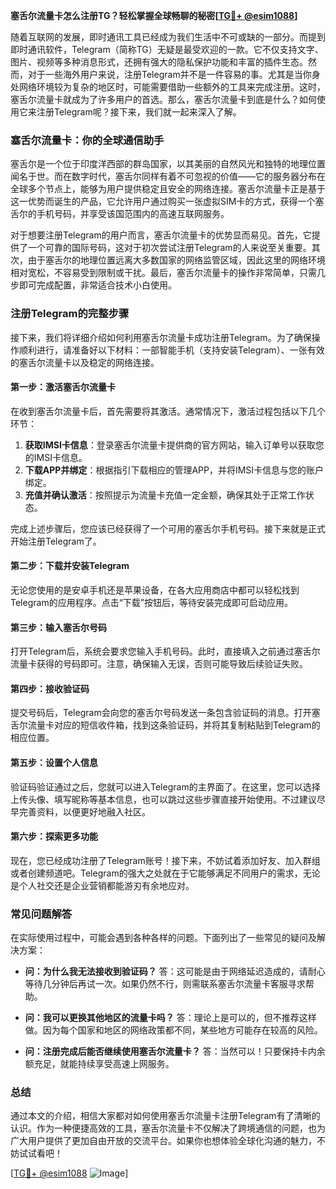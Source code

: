 **塞舌尔流量卡怎么注册TG？轻松掌握全球畅聊的秘密[[TG💪+ @esim1088](https://t.me/s/esim1088)]**

随着互联网的发展，即时通讯工具已经成为我们生活中不可或缺的一部分。而提到即时通讯软件，Telegram（简称TG）无疑是最受欢迎的一款。它不仅支持文字、图片、视频等多种消息形式，还拥有强大的隐私保护功能和丰富的插件生态。然而，对于一些海外用户来说，注册Telegram并不是一件容易的事。尤其是当你身处网络环境较为复杂的地区时，可能需要借助一些额外的工具来完成注册。这时，塞舌尔流量卡就成为了许多用户的首选。那么，塞舌尔流量卡到底是什么？如何使用它来注册Telegram呢？接下来，我们就一起来深入了解。

### 塞舌尔流量卡：你的全球通信助手

塞舌尔是一个位于印度洋西部的群岛国家，以其美丽的自然风光和独特的地理位置闻名于世。而在数字时代，塞舌尔同样有着不可忽视的价值——它的服务器分布在全球多个节点上，能够为用户提供稳定且安全的网络连接。塞舌尔流量卡正是基于这一优势而诞生的产品，它允许用户通过购买一张虚拟SIM卡的方式，获得一个塞舌尔的手机号码，并享受该国范围内的高速互联网服务。

对于想要注册Telegram的用户而言，塞舌尔流量卡的优势显而易见。首先，它提供了一个可靠的国际号码，这对于初次尝试注册Telegram的人来说至关重要。其次，由于塞舌尔的地理位置远离大多数国家的网络监管区域，因此这里的网络环境相对宽松，不容易受到限制或干扰。最后，塞舌尔流量卡的操作非常简单，只需几步即可完成配置，非常适合技术小白使用。

### 注册Telegram的完整步骤

接下来，我们将详细介绍如何利用塞舌尔流量卡成功注册Telegram。为了确保操作顺利进行，请准备好以下材料：一部智能手机（支持安装Telegram）、一张有效的塞舌尔流量卡以及稳定的网络连接。

#### 第一步：激活塞舌尔流量卡

在收到塞舌尔流量卡后，首先需要将其激活。通常情况下，激活过程包括以下几个环节：

1. **获取IMSI卡信息**：登录塞舌尔流量卡提供商的官方网站，输入订单号以获取您的IMSI卡信息。
2. **下载APP并绑定**：根据指引下载相应的管理APP，并将IMSI卡信息与您的账户绑定。
3. **充值并确认激活**：按照提示为流量卡充值一定金额，确保其处于正常工作状态。

完成上述步骤后，您应该已经获得了一个可用的塞舌尔手机号码。接下来就是正式开始注册Telegram了。

#### 第二步：下载并安装Telegram

无论您使用的是安卓手机还是苹果设备，在各大应用商店中都可以轻松找到Telegram的应用程序。点击“下载”按钮后，等待安装完成即可启动应用。

#### 第三步：输入塞舌尔号码

打开Telegram后，系统会要求您输入手机号码。此时，直接填入之前通过塞舌尔流量卡获得的号码即可。注意，确保输入无误，否则可能导致后续验证失败。

#### 第四步：接收验证码

提交号码后，Telegram会向您的塞舌尔号码发送一条包含验证码的消息。打开塞舌尔流量卡对应的短信收件箱，找到这条验证码，并将其复制粘贴到Telegram的相应位置。

#### 第五步：设置个人信息

验证码验证通过之后，您就可以进入Telegram的主界面了。在这里，您可以选择上传头像、填写昵称等基本信息，也可以跳过这些步骤直接开始使用。不过建议尽早完善资料，以便更好地融入社区。

#### 第六步：探索更多功能

现在，您已经成功注册了Telegram账号！接下来，不妨试着添加好友、加入群组或者创建频道吧。Telegram的强大之处就在于它能够满足不同用户的需求，无论是个人社交还是企业营销都能游刃有余地应对。

### 常见问题解答

在实际使用过程中，可能会遇到各种各样的问题。下面列出了一些常见的疑问及解决方案：

- **问：为什么我无法接收到验证码？**
  答：这可能是由于网络延迟造成的，请耐心等待几分钟后再试一次。如果仍然不行，则需联系塞舌尔流量卡客服寻求帮助。

- **问：我可以更换其他地区的流量卡吗？**
  答：理论上是可以的，但不推荐这样做。因为每个国家和地区的网络政策都不同，某些地方可能存在较高的风险。

- **问：注册完成后能否继续使用塞舌尔流量卡？**
  答：当然可以！只要保持卡内余额充足，就能持续享受高速上网服务。

### 总结

通过本文的介绍，相信大家都对如何使用塞舌尔流量卡注册Telegram有了清晰的认识。作为一种便捷高效的工具，塞舌尔流量卡不仅解决了跨境通信的问题，也为广大用户提供了更加自由开放的交流平台。如果你也想体验全球化沟通的魅力，不妨试试看吧！

[[TG💪+ @esim1088](https://t.me/s/esim1088) ![Image](https://i.postimg.cc/4NQfJmqS/Snipaste-2025-05-13-00-14-12.png)]